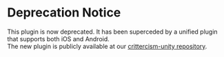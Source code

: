 Deprecation Notice
==================

This plugin is now deprecated.  It has been superceded by a unified plugin that supports both iOS and Android.  
The new plugin is publicly available at our [crittercism-unity repository](https://github.com/crittercism/crittercism-unity). 

